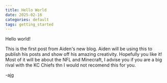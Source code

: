 ```yaml
---
title: Hello World
date: 2025-02-16
categories: default
tags: getting_started
---
```


Hello world!

This is the first post from Aiden's new blog. Aiden will be using this to publish his posts and show off his amazing creativity. Hopefully you like it!
    Most of it will be about the NFL and Minecraft, I advise you if you are a big rival with the KC Chiefs thn I would not recomend this for you.  


-ajg